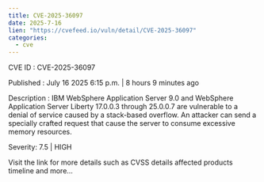 ```yaml
--- 
title: CVE-2025-36097
date: 2025-7-16
lien: "https://cvefeed.io/vuln/detail/CVE-2025-36097"
categories:
  - cve
---
```


CVE ID : CVE-2025-36097

Published :  July 16
2025
6:15 p.m. | 8 hours
9 minutes ago

Description : IBM WebSphere Application Server 9.0 and WebSphere Application Server Liberty 17.0.0.3 through 25.0.0.7 are vulnerable to a denial of service
caused by a stack-based overflow.  An attacker can send a specially crafted request that cause the server to consume excessive memory resources.

Severity: 7.5 | HIGH

Visit the link for more details
such as CVSS details
affected products
timeline
and more...
